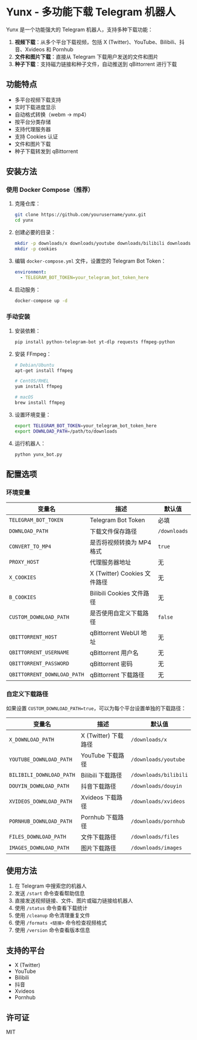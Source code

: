 # Yunx - 多功能下载 Telegram 机器人

Yunx 是一个功能强大的 Telegram 机器人，支持多种下载功能：

1. **视频下载**：从多个平台下载视频，包括 X (Twitter)、YouTube、Bilibili、抖音、Xvideos 和 Pornhub
2. **文件和图片下载**：直接从 Telegram 下载用户发送的文件和图片
3. **种子下载**：支持磁力链接和种子文件，自动推送到 qBittorrent 进行下载

## 功能特点

- 多平台视频下载支持
- 实时下载进度显示
- 自动格式转换（webm → mp4）
- 按平台分类存储
- 支持代理服务器
- 支持 Cookies 认证
- 文件和图片下载
- 种子下载转发到 qBittorrent

## 安装方法

### 使用 Docker Compose（推荐）

1. 克隆仓库：
   ```bash
   git clone https://github.com/yourusername/yunx.git
   cd yunx
   ```

2. 创建必要的目录：
   ```bash
   mkdir -p downloads/x downloads/youtube downloads/bilibili downloads/douyin downloads/xvideos downloads/pornhub downloads/files downloads/images downloads/torrents
   mkdir -p cookies
   ```

3. 编辑 `docker-compose.yml` 文件，设置您的 Telegram Bot Token：
   ```yaml
   environment:
     - TELEGRAM_BOT_TOKEN=your_telegram_bot_token_here
   ```

4. 启动服务：
   ```bash
   docker-compose up -d
   ```

### 手动安装

1. 安装依赖：
   ```bash
   pip install python-telegram-bot yt-dlp requests ffmpeg-python
   ```

2. 安装 FFmpeg：
   ```bash
   # Debian/Ubuntu
   apt-get install ffmpeg
   
   # CentOS/RHEL
   yum install ffmpeg
   
   # macOS
   brew install ffmpeg
   ```

3. 设置环境变量：
   ```bash
   export TELEGRAM_BOT_TOKEN=your_telegram_bot_token_here
   export DOWNLOAD_PATH=/path/to/downloads
   ```

4. 运行机器人：
   ```bash
   python yunx_bot.py
   ```

## 配置选项

### 环境变量

| 变量名 | 描述 | 默认值 |
|--------|------|--------|
| `TELEGRAM_BOT_TOKEN` | Telegram Bot Token | 必填 |
| `DOWNLOAD_PATH` | 下载文件保存路径 | `/downloads` |
| `CONVERT_TO_MP4` | 是否将视频转换为 MP4 格式 | `true` |
| `PROXY_HOST` | 代理服务器地址 | 无 |
| `X_COOKIES` | X (Twitter) Cookies 文件路径 | 无 |
| `B_COOKIES` | Bilibili Cookies 文件路径 | 无 |
| `CUSTOM_DOWNLOAD_PATH` | 是否使用自定义下载路径 | `false` |
| `QBITTORRENT_HOST` | qBittorrent WebUI 地址 | 无 |
| `QBITTORRENT_USERNAME` | qBittorrent 用户名 | 无 |
| `QBITTORRENT_PASSWORD` | qBittorrent 密码 | 无 |
| `QBITTORRENT_DOWNLOAD_PATH` | qBittorrent 下载路径 | 无 |

### 自定义下载路径

如果设置 `CUSTOM_DOWNLOAD_PATH=true`，可以为每个平台设置单独的下载路径：

| 变量名 | 描述 | 默认值 |
|--------|------|--------|
| `X_DOWNLOAD_PATH` | X (Twitter) 下载路径 | `/downloads/x` |
| `YOUTUBE_DOWNLOAD_PATH` | YouTube 下载路径 | `/downloads/youtube` |
| `BILIBILI_DOWNLOAD_PATH` | Bilibili 下载路径 | `/downloads/bilibili` |
| `DOUYIN_DOWNLOAD_PATH` | 抖音下载路径 | `/downloads/douyin` |
| `XVIDEOS_DOWNLOAD_PATH` | Xvideos 下载路径 | `/downloads/xvideos` |
| `PORNHUB_DOWNLOAD_PATH` | Pornhub 下载路径 | `/downloads/pornhub` |
| `FILES_DOWNLOAD_PATH` | 文件下载路径 | `/downloads/files` |
| `IMAGES_DOWNLOAD_PATH` | 图片下载路径 | `/downloads/images` |

## 使用方法

1. 在 Telegram 中搜索您的机器人
2. 发送 `/start` 命令查看帮助信息
3. 直接发送视频链接、文件、图片或磁力链接给机器人
4. 使用 `/status` 命令查看下载统计
5. 使用 `/cleanup` 命令清理重复文件
6. 使用 `/formats <链接>` 命令检查视频格式
7. 使用 `/version` 命令查看版本信息

## 支持的平台

- X (Twitter)
- YouTube
- Bilibili
- 抖音
- Xvideos
- Pornhub

## 许可证

MIT